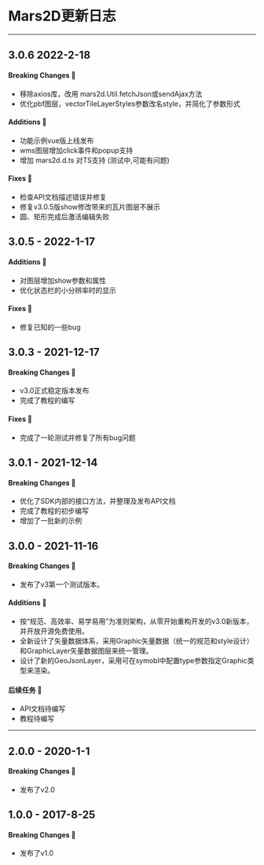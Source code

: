 # Mars2D更新日志  

-------------------------------------------
## 3.0.6  2022-2-18
#### Breaking Changes 📣
- 移除axios库，改用 mars2d.Util.fetchJson或sendAjax方法
- 优化pbf图层，vectorTileLayerStyles参数改名style，并简化了参数形式

#### Additions 🎉
- 功能示例vue版上线发布
- wms图层增加click事件和popup支持
- 增加 mars2d.d.ts 对TS支持 (测试中,可能有问题)

#### Fixes 🔧  
- 检查API文档描述错误并修复
- 修复v3.0.5版show修改带来的瓦片图层不展示
- 圆、矩形完成后激活编辑失败 



## 3.0.5  - 2022-1-17
#### Additions 🎉
- 对图层增加show参数和属性
- 优化状态栏的小分辨率时的显示

#### Fixes 🔧  
- 修复已知的一些bug



## 3.0.3  - 2021-12-17
#### Breaking Changes 📣
- v3.0正式稳定版本发布
- 完成了教程的编写

#### Fixes 🔧  
- 完成了一轮测试并修复了所有bug问题



## 3.0.1  - 2021-12-14
#### Breaking Changes 📣
- 优化了SDK内部的接口方法，并整理及发布API文档
- 完成了教程的初步编写
- 增加了一批新的示例



## 3.0.0  - 2021-11-16
#### Breaking Changes 📣
- 发布了v3第一个测试版本。

#### Additions 🎉 
- 按“规范、高效率、易学易用”为准则架构，从零开始重构开发的v3.0新版本，并开放开源免费使用。
- 全新设计了矢量数据体系，采用Graphic矢量数据（统一的规范和style设计）和GraphicLayer矢量数据图层来统一管理。
- 设计了新的GeoJsonLayer，采用可在symobl中配置type参数指定Graphic类型来渲染。

#### 后续任务 🔧
- API文档待编写 
- 教程待编写 


-------------------------------------------

## 2.0.0  - 2020-1-1
#### Breaking Changes 📣
- 发布了v2.0


## 1.0.0  - 2017-8-25
#### Breaking Changes 📣
- 发布了v1.0